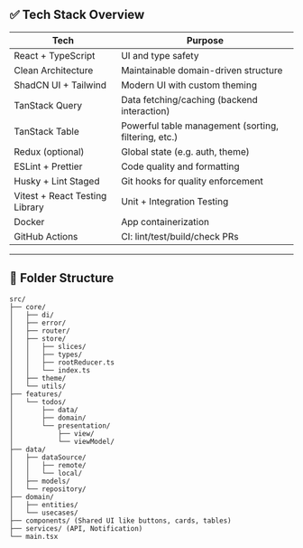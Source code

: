 ## ✅ Tech Stack Overview

| **Tech**                       | **Purpose**                                          |
| ------------------------------ | ---------------------------------------------------- |
| React + TypeScript             | UI and type safety                                   |
| Clean Architecture             | Maintainable domain-driven structure                 |
| ShadCN UI + Tailwind           | Modern UI with custom theming                        |
| TanStack Query                 | Data fetching/caching (backend interaction)          |
| TanStack Table                 | Powerful table management (sorting, filtering, etc.) |
| Redux (optional)               | Global state (e.g. auth, theme)                      |
| ESLint + Prettier              | Code quality and formatting                          |
| Husky + Lint Staged            | Git hooks for quality enforcement                    |
| Vitest + React Testing Library | Unit + Integration Testing                           |
| Docker                         | App containerization                                 |
| GitHub Actions                 | CI: lint/test/build/check PRs                        |

---

## 🧱 Folder Structure

```
src/
├── core/
│   ├── di/
│   ├── error/
│   ├── router/
│   ├── store/
│   │   ├── slices/
│   │   ├── types/
│   │   ├── rootReducer.ts
│   │   └── index.ts
│   ├── theme/
│   └── utils/
├── features/
│   └── todos/
│       ├── data/
│       ├── domain/
│       └── presentation/
│           ├── view/
│           └── viewModel/
├── data/
│   ├── dataSource/
│   │   ├── remote/
│   │   └── local/
│   ├── models/
│   └── repository/
├── domain/
│   ├── entities/
│   └── usecases/
├── components/ (Shared UI like buttons, cards, tables)
├── services/ (API, Notification)
└── main.tsx
```
